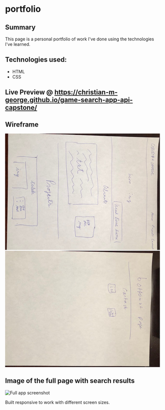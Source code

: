 # portfolio

## Summary
This page is a personal portfolio of work I've done using the technologies I've learned.

## Technologies used: 
* HTML
* CSS

## Live Preview @ https://christian-m-george.github.io/game-search-app-api-capstone/

## Wireframe

![Initial Wireframe 1](wireframe1.jpg)
![Initial Wireframe 2](wireframe2.jpg)


## Image of the full page with search results
![Full app screenshot](screenshot-full-page.png)


Built responsive to work with different screen sizes.